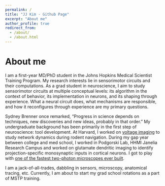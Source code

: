 ```yaml
---
permalink: /
title: "JJ Kim - Github Page"
excerpt: "About me"
author_profile: true
redirect_from: 
  - /about/
  - /about.html
---
```


About me
======

I am a first-year MD/PhD student in the Johns Hopkins Medical Scientist Training Program. My research interests lie in sensorimotor circuits and their computations. As a grad student in neuroscience, I aim to study sensorimotor circuits at multiple conceptual levels: its algorithm in the context of behavior, its implementation in neurons, and its shaping through experience. What a neural circuit does, what mechanisms are responsible, and how it reconfigures through experience are my primary questions. 

Sydney Brenner once remarked, “Progress in science depends on techniques, new discoveries and new ideas, probably in that order.” My undergraduate background has been primarily in the first step of neuroscience: tool development. At Harvard, I worked on [voltage imaging](https://medium.com/the-spike/what-should-systems-neuroscience-do-next-voltage-imaging-9bfa5d6a4df9) to study network dynamics during rodent navigation. During my gap year between college and med school, I worked in Podgorski Lab, HHMI Janelia Research Campus and worked on glutamate dendritic imaging to identify projection-specific monosynaptic inputs in cortical neurons. I got to play with [one of the fastest two-photon microscopes ever built](https://www.janelia.org/news/slap-microscopy-smashes-speed-barriers).

I am a jack-of-all-trades, dabbling in sensors, microscopy, anatomical tracing, etc. Currently, I am about to start my grad school rotations as a part of MSTP training. 